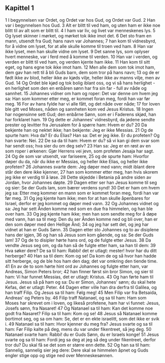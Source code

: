 ## Kapittel 1

1 I begynnelsen var Ordet, og Ordet var hos Gud, og Ordet var Gud.
2 Han var i begynnelsen hos Gud.
3 Alt er blitt til ved ham, og uten ham er ikke noe blitt til av alt som er blitt til.
4 I ham var liv, og livet var menneskenes lys.
5 Og lyset skinner i mørket, og mørket tok ikke imot det.
6 Det sto fram en mann, utsendt fra Gud; hans navn var Johannes;
7 han kom til vidnesbyrd, for å vidne om lyset, for at alle skulle komme til troen ved ham.
8 Han var ikke lyset, men han skulle vidne om lyset.
9 Det sanne lys, som oplyser hvert menneske, var i ferd med å komme til verden.
10 Han var i verden, og verden er blitt til ved ham, og verden kjente ham ikke.
11 Han kom til sitt eget, og hans egne tok ikke imot ham.
12 Men alle dem som tok imot ham, dem gav han rett til å bli Guds barn, dem som tror på hans navn;
13 og de er født ikke av blod, heller ikke av kjøds vilje, heller ikke av manns vilje, men av Gud.
14 Og Ordet ble kjød og tok bolig iblant oss, og vi så hans herlighet - en herlighet som den en enbåren sønn har fra sin far - full av nåde og sannhet.
15 Johannes vidner om ham og roper: Det var denne om hvem jeg sa: Han som kommer etter meg, er kommet foran meg, fordi han var før meg.
16 For av hans fylde har vi alle fått, og det nåde over nåde;
17 for loven ble gitt ved Moses, nåden og sannheten kom ved Jesus Kristus.
18 Ingen har nogensinne sett Gud; den enbårne Sønn, som er i Faderens skjød, han har forklaret ham.
19 Og dette er Johannes' vidnesbyrd, da jødene sendte prester og levitter fra Jerusalem for å spørre ham: Hvem er du?
20 Da bekjente han og nektet ikke; han bekjente: Jeg er ikke Messias.
21 Og de spurte ham: Hva da? Er du Elias? Han sa: Det er jeg ikke. Er du profeten? Og han svarte: Nei.
22 De sa da til ham: Hvem er du? så vi kan gi dem svar som har sendt oss; hva sier du om deg selv?
23 Han sa: Jeg er en røst av en som roper i ørkenen: Gjør Herrens vei jevn, som profeten Jesaja har sagt.
24 Og de som var utsendt, var fariseere,
25 og de spurte ham: Hvorfor døper du da, når du ikke er Messias, og heller ikke Elias, og heller ikke profeten?
26 Johannes svarte dem: Jeg døper med vann; midt iblant dere står den dere ikke kjenner,
27 han som kommer etter meg, han hvis skorem jeg ikke er verdig til å løse.
28 Dette skjedde i Betania på andre siden av Jordan, hvor Johannes døpte.
29 Dagen etter ser han Jesus komme til seg og sier: Se der Guds lam, som bærer verdens synd!
30 Det er ham om hvem jeg sa: Etter meg kommer en mann som er kommet foran meg, fordi han var før meg.
31 Og jeg kjente ham ikke; men for at han skulle åpenbares for Israel, derfor er jeg kommet og døper med vann.
32 Og Johannes vidnet og sa: Jeg har sett Ånden komme ned som en due fra himmelen, og han ble over ham.
33 Og jeg kjente ham ikke; men han som sendte meg for å døpe med vann, han sa til meg: Den du ser Ånden komme ned og bli over, han er den som døper med den Hellige Ånd;
34 og jeg har sett det, og jeg har vidnet at han er Guds Sønn.
35 Dagen etter sto Johannes og to av disiplene hans der igjen,
36 og han så Jesus som kom gående, og sa: Se der Guds lam!
37 Og de to disipler hørte hans ord, og de fulgte etter Jesus.
38 Da vendte Jesus seg om, og da han så de fulgte etter ham, sa han til dem:
39 Hva søker dere? De sa til ham: Rabbi! det er utlagt: mester! hvor har du ditt herberge?
40 Han sa til dem: Kom og se! Da kom de og så hvor han hadde sitt herberge, og de ble hos ham den dag; det var omkring den tiende time.
41 En av de to som hørte hint ord av Johannes og fulgte etter ham, var Andreas, Simon Peters bror;
42 han finner først sin bror Simon, og sier til ham: Vi har funnet Messias, det er utlagt: Kristus.
43 Og han førte ham til Jesus. Jesus så på ham og sa: Du er Simon, Johannes' sønn; du skal hete Kefas, det er utlagt: Peter.
44 Dagen etter ville han dra derfra til Galilea, og han traff Filip. Og Jesus sa til ham: Følg meg!
45 Men Filip var fra Betsaida, Andreas' og Peters by.
46 Filip traff Natanael, og sa til ham: Ham som Moses har skrevet om i loven, og likeså profetene, ham har vi funnet: Jesus, Josefs sønn, fra Nasaret!
47 Og Natanael sa til ham: Kan det komme noe godt fra Nasaret? Filip sa til ham: Kom og se!
48 Jesus så Natanael komme bortimot seg, og sa om ham: Se, det er en ekte israelitt, som det ikke er svik i.
49 Natanael sa til ham: Hvor kjenner du meg fra? Jesus svarte og sa til ham: Før Filip kalte på deg, mens du var under fikentreet, så jeg deg.
50 Natanael svarte ham: Rabbi! du er Guds Sønn, du er Israels konge!
51 Jesus svarte og sa til ham: Fordi jeg sa deg at jeg så deg under fikentreet, derfor tror du? Du skal få se det som er større enn dette.
52 Og han sa til ham: Sannelig, sannelig sier jeg dere: Dere skal se himmelen åpnet og Guds engler stige opp og stige ned over Menneskesønnen.

